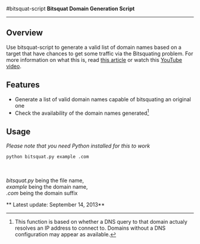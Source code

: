 #bitsquat-script
**Bitsquat Domain Generation Script**
<hr/>


## Overview

Use bitsquat-script to generate a valid list of domain names based on a target that have chances to get some traffic via the Bitsquating problem. For more information on what this is, read [this article](http://dinaburg.org/bitsquatting.html) or watch this [YouTube video](http://www.youtube.com/watch?v=lZ8s1JwtNas).

## Features

* Generate a list of valid domain names capable of bitsquating an original one
* Check the availability of the domain names generated[^1]

[^1]: This function is based on whether a DNS query to that domain actualy resolves an IP address to connect to. Domains without a DNS configuration may appear as available.

## Usage
_Please note that you need Python installed for this to work_

```Shell
python bitsquat.py example .com
```
<br/><br/>
_bitsquat.py_ being the file name,<br/>
_example_ being the domain name,<br/>
_.com_ being the domain suffix



** Latest update: September 14, 2013**
